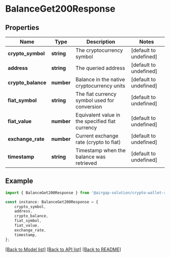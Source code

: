 # BalanceGet200Response


## Properties

Name | Type | Description | Notes
------------ | ------------- | ------------- | -------------
**crypto_symbol** | **string** | The cryptocurrency symbol | [default to undefined]
**address** | **string** | The queried address | [default to undefined]
**crypto_balance** | **number** | Balance in the native cryptocurrency units | [default to undefined]
**fiat_symbol** | **string** | The fiat currency symbol used for conversion | [default to undefined]
**fiat_value** | **number** | Equivalent value in the specified fiat currency | [default to undefined]
**exchange_rate** | **number** | Current exchange rate (crypto to fiat) | [default to undefined]
**timestamp** | **string** | Timestamp when the balance was retrieved | [default to undefined]

## Example

```typescript
import { BalanceGet200Response } from '@airgap-solution/crypto-wallet-rest';

const instance: BalanceGet200Response = {
    crypto_symbol,
    address,
    crypto_balance,
    fiat_symbol,
    fiat_value,
    exchange_rate,
    timestamp,
};
```

[[Back to Model list]](../README.md#documentation-for-models) [[Back to API list]](../README.md#documentation-for-api-endpoints) [[Back to README]](../README.md)
